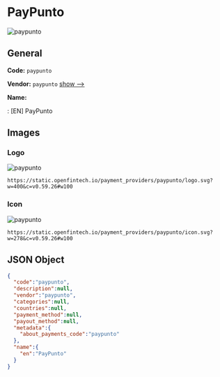 
# PayPunto 
![paypunto](https://static.openfintech.io/payment_providers/paypunto/logo.svg?w=400&c=v0.59.26#w100)  

## General 
 
**Code:** `paypunto` 
 
**Vendor:** `paypunto` [show -->](/vendors/paypunto/) 
 
**Name:** 
 
:	[EN] PayPunto 
 

## Images 

### Logo 
 
![paypunto](https://static.openfintech.io/payment_providers/paypunto/logo.svg?w=400&c=v0.59.26#w100)  

```
https://static.openfintech.io/payment_providers/paypunto/logo.svg?w=400&c=v0.59.26#w100
```  

### Icon 
 
![paypunto](https://static.openfintech.io/payment_providers/paypunto/icon.svg?w=278&c=v0.59.26#w100)  

```
https://static.openfintech.io/payment_providers/paypunto/icon.svg?w=278&c=v0.59.26#w100
```  

## JSON Object 

```json
{
  "code":"paypunto",
  "description":null,
  "vendor":"paypunto",
  "categories":null,
  "countries":null,
  "payment_method":null,
  "payout_method":null,
  "metadata":{
    "about_payments_code":"paypunto"
  },
  "name":{
    "en":"PayPunto"
  }
}
```  
